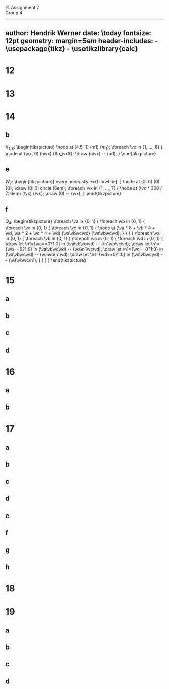 % Assignment 7\
	Group 4

---
author: Hendrik Werner
date: \today
fontsize: 12pt
geometry: margin=5em
header-includes:
	- \usepackage{tikz}
	- \usetikzlibrary{calc}
---

# 12

# 13

# 14
## b
$K_{1, 8}$:
\begin{tikzpicture}
	\node at (4.5, 1) (m1) {$m_1$};
	\foreach \vx in {1, ..., 8} {
		\node at (\vx, 0) (n\vx) {$n_\vx$};
		\draw (n\vx) -- (m1);
	}
\end{tikzpicture}

## e
$W_7$:
\begin{tikzpicture}[
	every node/.style={fill=white},
]
	\node at (0: 0) (0) {0};
	\draw (0: 0) circle (6em);
	\foreach \vx in {1, ..., 7} {
		\node at (\vx * 360 / 7: 6em) (\vx) {\vx};
		\draw (0) -- (\vx);
	}
\end{tikzpicture}

## f
$Q_4$:
\begin{tikzpicture}
	\foreach \va in {0, 1} {
		\foreach \vb in {0, 1} {
			\foreach \vc in {0, 1} {
				\foreach \vd in {0, 1} {
					\node at (\va * 8 + \vb * 4 + \vd, \va * 2 + \vc * 4 + \vd) (\va\vb\vc\vd) {\va\vb\vc\vd};
				}
			}
		}
	}
	\foreach \va in {0, 1} {
		\foreach \vb in {0, 1} {
			\foreach \vc in {0, 1} {
				\foreach \vd in {0, 1} {
                    \draw let \n1={\va==0?1:0} in (\va\vb\vc\vd) -- (\n1\vb\vc\vd);
                    \draw let \n1={\vb==0?1:0} in (\va\vb\vc\vd) -- (\va\n1\vc\vd);
                    \draw let \n1={\vc==0?1:0} in (\va\vb\vc\vd) -- (\va\vb\n1\vd);
                    \draw let \n1={\vd==0?1:0} in (\va\vb\vc\vd) -- (\va\vb\vc\n1);
				}
			}
		}
	}
\end{tikzpicture}

# 15
## a
## b
## c
## d

# 16
## a
## b

# 17
## a
## b
## c
## d
## e
## f
## g
## h

# 18

# 19
## a
## b
## c
## d
